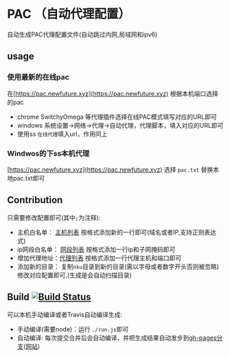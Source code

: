 # PAC （自动代理配置）

自动生成PAC代理配置文件(自动跳过内网,局域网和ipv6)

## usage

### 使用最新的在线pac

在[https://pac.newfuture.xyz](https://pac.newfuture.xyz) 根据本机端口选择的pac

* chrome SwitchyOmega 等代理插件选择在线PAC模式填写对应的URL即可
* windows 系统设置->网络->代理->自动代理，代理脚本，填入对应的URL即可
* 使用ss `在线代理`填入url，作用同上

### Windwos的下ss本机代理

[https://pac.newfuture.xyz](https://pac.newfuture.xyz) 选择 `pac.txt` 替换本地pac.txt即可


## Contribution

只需要修改配置即可(其中`;`为注释):

* 主机白名单： [主机列表](nku/host.txt) 按格式添加新的一行即可(域名或者IP,支持正则表达式)
* ip网段白名单： [网段列表](nku/net.txt) 按格式添加一行ip和子网掩码即可
* 增加代理地址：[代理列表](nku/proxy.txt) 按格式添加一行代理主机和端口即可
* 添加新的目录： 复制`nku`目录到新的目录(需以字母或者数字开头否则被忽略)修改对应配置即可,(生成是会自动扫描目录)

## Build [![Build Status](https://travis-ci.org/NewFuture/pac.svg?branch=master)](https://travis-ci.org/NewFuture/pac)

可以本机手动编译或者Travis自动编译生成:

* 手动编译(需要node)：运行 `./run.js`即可
* 自动编译: 每次提交合并后会自动编译，并把生成结果自动发步到[gh-pages分支](https://github.com/NewFuture/pac/tree/gh-pages)([网站](https://pac.newfuture.xyz/))
 